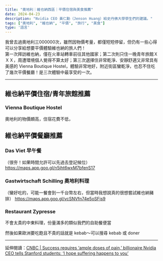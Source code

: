 ```yaml
---
title: "奧地利｜維也納西區｜平價住宿與美食推薦"
date: 2024-04-23
description: "Nvidia CEO 黃仁勳（Jenson Huang）給史丹佛大學學生們的建議。"
tags: ["奧地利", "維也納", "平價", "旅行", "美食"]
type: '語言'
---
```


我曾去過奧地利三000000次，雖然因物價考量，都僅短短停留，但仍有一些心得可以分享給想要平價體驗維也納的旅人們！  
第一次拜訪維也納，僅在火車站轉車前往其他國家；第二次則只住一晚青年旅館ＸＸＸ，周遭環境個人覺得不算太好；第三次選擇住非常乾淨、安靜舒適又非常具有美感的 Vienna Boutique Hostel，體驗非常地好，附近街區蠻乾淨，也忍不住吃了幾次平價餐廳！是三次體驗中最享受的一次。


---

## 維也納平價住宿/青年旅館推薦

### Vienna Boutique Hostel

奧地利的物價頗高，住宿花費不低，

## 維也納平價餐廳推薦

### Das Viet 早午餐

（很夯！如果時間允許可以先過去登記候位）
https://maps.app.goo.gl/n5jht6wxM7bfenS17

### Gastwirtschaft Schilling 奧地利料理
（蠻好吃的，可能一餐會到一千台幣左右，但當時我想說真的很想嘗試維也納豬排）
https://maps.app.goo.gl/vcSNVfn74e5oSFjs9

### Restaurant Zypresse
不會太貴的中東料理，份量滿多的類似我們的自助餐便當

然後如果歐洲要吃飽且不貴的話就是 kebab～可以搜尋 kebab 或 doner


---

延伸閱讀：[CNBC | Success requires ‘ample doses of pain,’ billionaire Nvidia CEO tells Stanford students: ‘I hope suffering happens to you’](https://www.cnbc.com/2024/03/15/nvidia-ceo-huang-at-stanford-pain-and-suffering-breeds-success.html)
